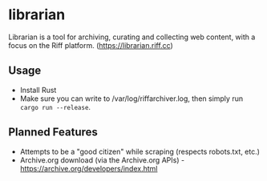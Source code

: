 # librarian
Librarian is a tool for archiving, curating and collecting web content, with a focus on the Riff platform. (https://librarian.riff.cc)

## Usage
- Install Rust
- Make sure you can write to /var/log/riffarchiver.log, then simply run `cargo run --release`.

## Planned Features
- Attempts to be a "good citizen" while scraping (respects robots.txt, etc.)
- Archive.org download (via the Archive.org APIs) - https://archive.org/developers/index.html
